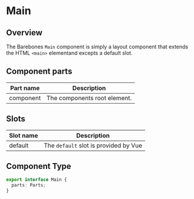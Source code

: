 # Main

## Overview
The Barebones `Main` component is simply a layout component that extends the HTML `<main>` elementand excepts a default slot.

## Component parts

| Part name | Description |
|-----------|-------------|
| component | The components root element. |

## Slots

| Slot name | Description |
|-----------|-------------|
| default | The `default` slot is provided by Vue |

## Component Type

```ts
export interface Main {
  parts: Parts;
}
```